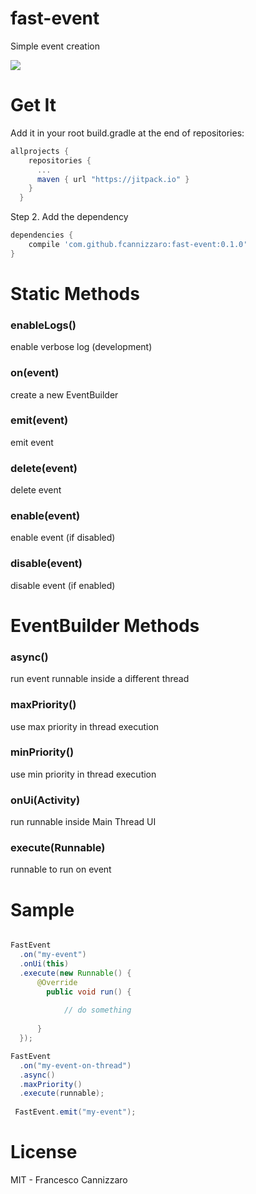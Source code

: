 # fast-event
Simple event creation

[![](https://jitpack.io/v/fcannizzaro/fast-event.svg)](https://jitpack.io/#fcannizzaro/fast-event)

# Get It 

Add it in your root build.gradle at the end of repositories:

```gradle
allprojects {
    repositories {
      ...
      maven { url "https://jitpack.io" }
    }
  }
```

Step 2. Add the dependency


```gradle
dependencies {
    compile 'com.github.fcannizzaro:fast-event:0.1.0'
}
```

# Static Methods

### enableLogs()
enable verbose log (development)

### on(event)
create a new EventBuilder

### emit(event)
emit event

### delete(event)
delete event

### enable(event)
enable event (if disabled)

### disable(event)
disable event (if enabled)

# EventBuilder Methods

### async()
run event runnable inside a different thread

### maxPriority()
use max priority in thread execution

### minPriority()
use min priority in thread execution

### onUi(Activity)
run runnable inside Main Thread UI

### execute(Runnable)
runnable to run on event

# Sample
```java

FastEvent
  .on("my-event")
  .onUi(this)
  .execute(new Runnable() {
      @Override
        public void run() {
  
            // do something
  
      }
  });

FastEvent
  .on("my-event-on-thread")
  .async()
  .maxPriority()
  .execute(runnable);
  
 FastEvent.emit("my-event");

```

# License
MIT - Francesco Cannizzaro 
